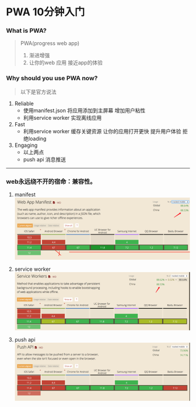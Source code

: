 # PWA 10分钟入门

### What is PWA?

> PWA\(progress web app\)  
> 1. 渐进增强  
> 2. 让你的web 应用 接近app的体验

### Why should you use PWA now?

> 以下是官方说法

1. Reliable
   * 使用manifest.json 将应用添加到主屏幕 增加用户粘性
   * 利用service worker 实现离线应用
2. Fast
   * 利用service worker 缓存关键资源 让你的应用打开更快 提升用户体验 拒绝loading
3. Engaging
   * 以上两点
   * push api 消息推送

---

### web永远绕不开的宿命：兼容性。

1. manifest  
   ![](/screenshot/web-app-manifets.png)

2. service worker  
   ![](/screenshot/service-worker.png)

3. push api  
   ![](/screenshot/push-api.png)


